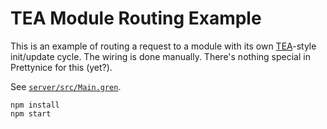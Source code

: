 # TEA Module Routing Example

This is an example of routing a request to a module with its own [TEA](https://guide.elm-lang.org/architecture/)-style init/update cycle.
The wiring is done manually. There's nothing special in Prettynice for this (yet?).

See [`server/src/Main.gren`](server/src/Main.gren).

```
npm install
npm start
```
